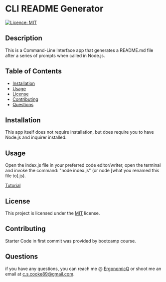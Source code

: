 # CLI README Generator
  [![Licence: MIT](https://img.shields.io/badge/License-MIT-yellow.svg)](https://opensource.org/licenses/MIT)

  ## Description
  This is a Command-Line Interface app that generates a README.md file after a series of prompts when called in Node.js.
  
  ## Table of Contents
  - [Installation](#installation)
  - [Usage](#usage)
  - [License](#license)
  - [Contributing](#contributing)
  - [Questions](#questions)
  
  ## Installation
  This app itself does not require installation, but does require you to have Node.js and inquirer installed.
  
  ## Usage
  Open the index.js file in your preferred code editor/writer, open the terminal and invoke the command: "node index.js" (or node [what you renamed this file to].js).

 [Tutorial](https://www.youtube.com/watch?v=LCLBRpowy3M "How to Use")    
  
  ## License
 This project is licensed under the [MIT](https://opensource.org/licenses/MIT) license.
  
  ## Contributing
  Starter Code in first commit was provided by bootcamp course.
  
  
  ## Questions
  if you have any questions, you can reach me @ [ErgonomicQ](https://github.com/ErgonomicQ) or shoot me an email at c.s.cooke89@gmail.com.
  